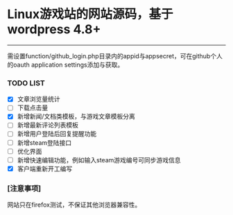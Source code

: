 # Linux游戏站的网站源码，基于wordpress 4.8+

------

需设置function/github_login.php目录内的appid与appsecret，可在github个人的oauth application settings添加与获取。

### TODO LIST

* [x] 文章浏览量统计
* [ ] 下载点击量
* [x] 新增新闻/文档类模板，与游戏文章模板分离
* [ ] 新增最新评论列表模板
* [ ] 新增用户登陆后回复提醒功能
* [ ] 新增steam登陆接口
* [ ] 优化界面
* [ ] 新增快速编辑功能，例如输入steam游戏编号可同步游戏信息
* [x] 客户端重新开工编写

### [注意事项]

网站只在firefox测试，不保证其他浏览器兼容性。
